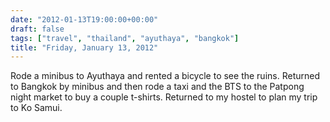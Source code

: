 ```yaml
---
date: "2012-01-13T19:00:00+00:00"
draft: false
tags: ["travel", "thailand", "ayuthaya", "bangkok"]
title: "Friday, January 13, 2012"
---
```

Rode a minibus to Ayuthaya and rented a bicycle to see the ruins. Returned to Bangkok by minibus and then rode a taxi and the BTS to the Patpong night market to buy a couple t-shirts. Returned to my hostel to plan my trip to Ko Samui.

